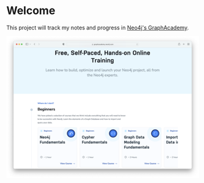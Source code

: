 # Welcome

This project will track my notes and progress in [Neo4j's GraphAcademy](https://graphacademy.neo4j.com/).

![images/graphacademy-where-do-i-start-20211217-0807.png](images/graphacademy-where-do-i-start-20211217-0807.png)
